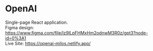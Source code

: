 # OpenAI

Single-page React application.<br>
Figma design: https://www.figma.com/file/lz9lLpFHMxHm2odnwM3R0z/gpt3?node-id=0%3A1<br>
Live Site: https://openai-milos.netlify.app/

